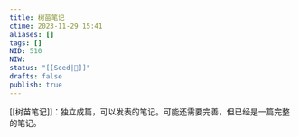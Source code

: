 ```yaml
---
title: 树苗笔记
ctime: 2023-11-29 15:41
aliases: []
tags: []
NID: 510
NIW: 
status: "[[Seed|🍒]]"
drafts: false
publish: true
---
```



[[树苗笔记]]：独立成篇，可以发表的笔记。可能还需要完善，但已经是一篇完整的笔记。


